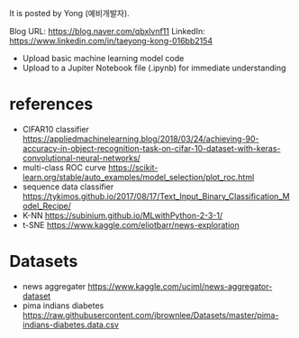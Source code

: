 
It is posted by Yong (예비개발자).

Blog URL: https://blog.naver.com/qbxlvnf11
LinkedIn: https://www.linkedin.com/in/taeyong-kong-016bb2154

- Upload basic machine learning model code
- Upload to a Jupiter Notebook file (.ipynb) for immediate understanding

references
=============

- CIFAR10 classifier
https://appliedmachinelearning.blog/2018/03/24/achieving-90-accuracy-in-object-recognition-task-on-cifar-10-dataset-with-keras-convolutional-neural-networks/
- multi-class ROC curve
https://scikit-learn.org/stable/auto_examples/model_selection/plot_roc.html
- sequence data classifier
https://tykimos.github.io/2017/08/17/Text_Input_Binary_Classification_Model_Recipe/
- K-NN
https://subinium.github.io/MLwithPython-2-3-1/
- t-SNE
https://www.kaggle.com/eliotbarr/news-exploration


Datasets
=============

- news aggregater
https://www.kaggle.com/uciml/news-aggregator-dataset
- pima indians diabetes
https://raw.githubusercontent.com/jbrownlee/Datasets/master/pima-indians-diabetes.data.csv

